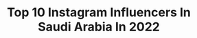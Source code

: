 ---
title: Top 10 Instagram Influencers In Saudi Arabia In 2022
description: >-
  Find top Instagram influencers in Saudi Arabia in 2022. Most popular hashtags: #photography #riyadh #drawings.
platform: Instagram
hits: 30
text_top: See the most popular Instagram profiles on inBeat.
text_bottom: Our platform has 30 Instagram influencers like this in Saudi Arabia for you to contact.
profiles:
  - username: "ak720"
    fullname: >-
      Ahmad Almalki
    bio: >-
      - Director / Editor / Photographer - akak702@hotmail.com - Saudi Arabia 🇸🇦
    location: "Saudi Arabia"
    followers: 157309
    engagement: 191
    commentsToLikes: 0.047000
    id: ck15qoqxe3wl80i191c0gba0f
    verified: false
    hashtags: ""
  - username: "dhay.xx"
    fullname: >-
      ضي | Dhay
    bio: >-
      #actress in #Riyadh ممثل# Business inquires: 📩 dhay.xxxx@gmail.com
    location: "Saudi Arabia"
    followers: 131879
    engagement: 481
    commentsToLikes: 0.020742
    id: ck0u948n58xl50i19yxt0cu36
    verified: false
    hashtags: "#bbq, #mbc"
  - username: "nesmaelgoharyofficial"
    fullname: >-
      Nesma Elgohary نسمه الجوهرى
    bio: >-
      Fashion Blogger TV presenter writer Scriptwriter
    location: "Saudi Arabia"
    followers: 539523
    engagement: 28
    commentsToLikes: 0.094319
    id: ck0w4skli07cw0i1951n4i8a4
    verified: false
    hashtags: "#outfits, #modanisa, #modanin, #nesmaelgohary"
  - username: "yasiralsaggaf"
    fullname: >-
      ياسر السقاف
    bio: >-
      🇸🇦🇸🇦🇸🇦🇸🇦 مذيع برنامج "ذا فويس" على MBC
    location: "Saudi Arabia"
    followers: 404315
    engagement: 61
    commentsToLikes: 0.031525
    id: ck0w0e2qjdq7o0i192qedb9e7
    verified: true
    hashtags: "#redseacruise, #silverspiritcruise, #mbcthevoicesenior, #g20"
  - username: "l.att1996"
    fullname: >-
      لُ ؤ ي | Luay
    bio: >-
      JIZ/KSA 🇸🇦 ‏ لطلبات التصوير دايركت 📥‏‏ ‏‏‏ iPhone photographer, By: iPhone X ‏ ‎‏ I’m Trying to capture the best moments
    location: "Saudi Arabia"
    followers: 6751
    engagement: 2126
    commentsToLikes: 0.342128
    id: ck138iymlgg4e0i19xxnchxv3
    verified: false
    hashtags: "#jizan, #goodmorning, #photography, #apple"
  - username: "irashedz"
    fullname: >-
      راشد | Rashed
    bio: >-
      🇸🇦 Saudi Arabia 📷 iPhone 11 Pro 📷 iPhone 12 Pro #️⃣ #ShotoniPhone
    location: "Saudi Arabia"
    followers: 18629
    engagement: 1306
    commentsToLikes: 0.064052
    id: ck14hstwwbygd0i19hig25t7l
    verified: false
    hashtags: "#shotoniphone11pro, #iphone11pro, #everydaysaudi, #instagood"
  - username: "ad_nans"
    fullname: >-
      عدنان الروقي 🍂| Adnan alrougi
    bio: >-
      -1999 -🇸🇦 ‏"كمن يحاول التوازن على أيام تترنح" كود ستايلي S51
    location: "Saudi Arabia"
    followers: 50831
    engagement: 1088
    commentsToLikes: 0.084567
    id: ck0w3jedjtpw80i19saw1fvz4
    verified: false
    hashtags: "#eyedrawing, #drawing, #photography, #pencildrawing"
  - username: "artist.ola"
    fullname: >-
      𝕃𝕆𝕃𝕆 🌸🎨
    bio: >-
      Drawing is another way to write notes..🕊 ﮼رَسّـــآَمـــةٰ ♡ ﮼الرسم،ليس،فن،فقط،بل،تفسير،ما،بداخلي ..🌈 17 year بداياتي بـ 2017 ما أستقبل طلبات رسم ‏🇸🇦
    location: "Saudi Arabia"
    followers: 18643
    engagement: 679
    commentsToLikes: 0.066584
    id: ck0w21oxsm7hu0i19c0fp59z1
    verified: false
    hashtags: "#dailyart, #mydrawings, #artistola, #your"
  - username: "ay111d"
    fullname: >-
      Aedh Yousef | عايض يوسف
    bio: >-
      فنان 🎤🇸🇦 ‏🐦: Ay12dy ‏👻: Ay11d ‏Management & Booking ( WhatsApp ): +966 55 873 8009 ‏#LuxuryKSA
    location: "Saudi Arabia"
    followers: 1189278
    engagement: 396
    commentsToLikes: 0.058086
    id: ck0w377oqrxjv0i19uwe9bkgb
    verified: true
    hashtags: "#luxuryksa"
  - username: "binzarah"
    fullname: >-
      Faisal Bin Zarah  فيصل بن زرعه
    bio: >-
      أرى الجمال في كل مكان ☻ I see the beauty everywhere I go! ☻ 📩 faisal@fbinzarah.com 🇸🇦 Riyadh, Saudi Arabia #FBZdrone
    location: "Saudi Arabia"
    followers: 44034
    engagement: 387
    commentsToLikes: 0.051054
    id: ck15t0pjsfrgf0i19ullscazk
    verified: false
    hashtags: ""
---